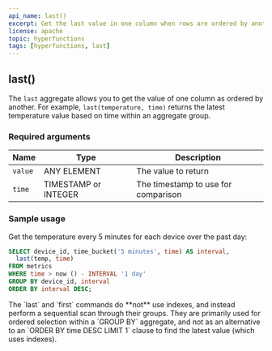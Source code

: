 ```yaml
---
api_name: last()
excerpt: Get the last value in one column when rows are ordered by another column
license: apache
topic: hyperfunctions
tags: [hyperfunctions, last]
---
```


## last()

The `last` aggregate allows you to get the value of one column
as ordered by another. For example, `last(temperature, time)` returns the
latest temperature value based on time within an aggregate group.

### Required arguments

|Name|Type|Description|
|---|---|---|
|`value`|ANY ELEMENT|The value to return|
|`time`|TIMESTAMP or INTEGER|The timestamp to use for comparison|

### Sample usage

Get the temperature every 5 minutes for each device over the past day:
```sql
SELECT device_id, time_bucket('5 minutes', time) AS interval,
  last(temp, time)
FROM metrics
WHERE time > now () - INTERVAL '1 day'
GROUP BY device_id, interval
ORDER BY interval DESC;
```

<highlight type="warning">
 The `last` and `first` commands do **not** use indexes, and instead
 perform a sequential scan through their groups. They are primarily used
 for ordered selection within a `GROUP BY` aggregate, and not as an
 alternative to an `ORDER BY time DESC LIMIT 1` clause to find the
 latest value (which uses indexes).
</highlight>
